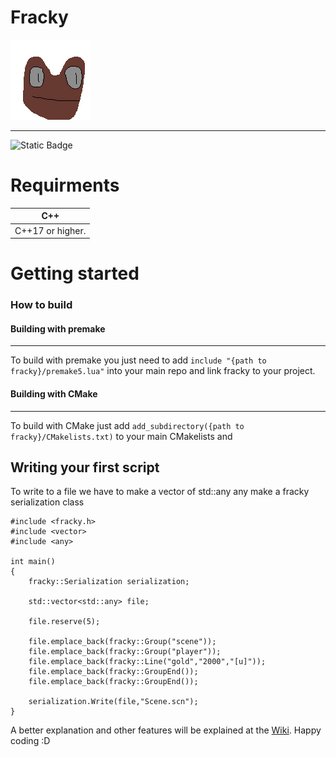 # Fracky

![Fracky](misc/frockiy.png)

---
![Static Badge](https://img.shields.io/badge/C%2B%2B-completed-lime)

# Requirments

| C++|
|----------|
| C++17 or higher. |


# Getting started
### How to build
#### Building with premake
---
To build with premake you just need to add ``` include "{path to fracky}/premake5.lua" ``` into your main repo and link fracky to your project.

#### Building with CMake
---
To build with CMake just add ``` add_subdirectory({path to fracky}/CMakelists.txt) ``` to your main CMakelists and

## Writing your first script

To write to a file we have to make a vector of std::any any make a fracky serialization class

```
#include <fracky.h>
#include <vector>
#include <any>

int main()
{
    fracky::Serialization serialization;
    
    std::vector<std::any> file;
    
    file.reserve(5);
    
    file.emplace_back(fracky::Group("scene"));
    file.emplace_back(fracky::Group("player"));
    file.emplace_back(fracky::Line("gold","2000","[u]"));
    file.emplace_back(fracky::GroupEnd());
    file.emplace_back(fracky::GroupEnd());
    
    serialization.Write(file,"Scene.scn");
}
```

A better explanation and other features will be explained at the [Wiki](https://github.com/lanfeyns2/fracky/wiki). Happy coding :D

